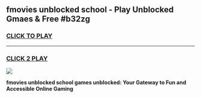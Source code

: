 
## fmovies unblocked school - Play Unblocked Gmaes & Free #b32zg
<h3>
<a href="https://news.freeplayer.one?title=fmovies_unblocked_school&ref=26F">CLICK TO PLAY</a></h3>
<hr>

<h3>
<a href="https://news.freeplayer.one?title=fmovies_unblocked_school&ref=26F">CLICK 2 PLAY</a>
  
</h3>

<a href="https://news.freeplayer.one?title=fmovies_unblocked_school&ref=26F/"><img src="https://clearcache.store/games.png"></a>


**fmovies unblocked school games unblocked: Your Gateway to Fun and Accessible Online Gaming**
